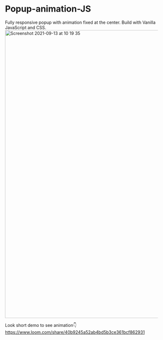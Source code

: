 # Popup-animation-JS
Fully responsive popup with animation fixed at the center. Build with Vanilla JavaScript and CSS.
<img width="950" alt="Screenshot 2021-09-13 at 10 19 35" src="https://user-images.githubusercontent.com/57961694/133040669-cd38c01a-b451-4368-85be-152a5af4075b.png">

Look short demo to see animation👇
https://www.loom.com/share/40b9245a52ab4bd5b3ce361bcf862931
